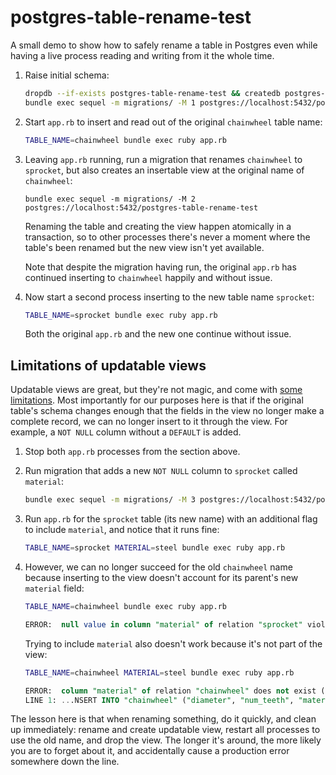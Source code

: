 # postgres-table-rename-test

A small demo to show how to safely rename a table in Postgres even while having a live process reading and writing from it the whole time.

1. Raise initial schema:

    ``` sh
    dropdb --if-exists postgres-table-rename-test && createdb postgres-table-rename-test
    bundle exec sequel -m migrations/ -M 1 postgres://localhost:5432/postgres-table-rename-test
    ```

2. Start `app.rb` to insert and read out of the original `chainwheel` table name:

    ``` sh
    TABLE_NAME=chainwheel bundle exec ruby app.rb
    ```

3. Leaving `app.rb` running, run a migration that renames `chainwheel` to `sprocket`, but also creates an insertable view at the original name of `chainwheel`:

    ``` sqh
    bundle exec sequel -m migrations/ -M 2 postgres://localhost:5432/postgres-table-rename-test
    ```

    Renaming the table and creating the view happen atomically in a transaction, so to other processes there's never a moment where the table's been renamed but the new view isn't yet available.

    Note that despite the migration having run, the original `app.rb` has continued inserting to `chainwheel` happily and without issue.

4.  Now start a second process inserting to the new table name `sprocket`:

    ``` sh
    TABLE_NAME=sprocket bundle exec ruby app.rb
    ```

    Both the original `app.rb` and the new one continue without issue.

## Limitations of updatable views

Updatable views are great, but they're not magic, and come with [some limitations](https://www.postgresql.org/docs/current/sql-createview.html#SQL-CREATEVIEW-UPDATABLE-VIEWS). Most importantly for our purposes here is that if the original table's schema changes enough that the fields in the view no longer make a complete record, we can no longer insert to it through the view. For example, a `NOT NULL` column without a `DEFAULT` is added.

1. Stop both `app.rb` processes from the section above.

2. Run migration that adds a new `NOT NULL` column to `sprocket` called `material`:

    ``` sh
    bundle exec sequel -m migrations/ -M 3 postgres://localhost:5432/postgres-table-rename-test
    ```

3. Run `app.rb` for the `sprocket` table (its new name) with an additional flag to include `material`, and notice that it runs fine:

    ``` sh
    TABLE_NAME=sprocket MATERIAL=steel bundle exec ruby app.rb
    ```

4. However, we can no longer succeed for the old `chainwheel` name because inserting to the view doesn't account for its parent's new `material` field:

    ``` sh
    TABLE_NAME=chainwheel bundle exec ruby app.rb
    ```

    ``` sql
    ERROR:  null value in column "material" of relation "sprocket" violates not-null constraint (PG::NotNullViolation)
    ```

    Trying to include `material` also doesn't work because it's not part of the view:

    ``` sh
    TABLE_NAME=chainwheel MATERIAL=steel bundle exec ruby app.rb
    ```

    ``` sql
    ERROR:  column "material" of relation "chainwheel" does not exist (PG::UndefinedColumn)
    LINE 1: ...NSERT INTO "chainwheel" ("diameter", "num_teeth", "material"...
    ```

The lesson here is that when renaming something, do it quickly, and clean up immediately: rename and create updatable view, restart all processes to use the old name, and drop the view. The longer it's around, the more likely you are to forget about it, and accidentally cause a production error somewhere down the line.
